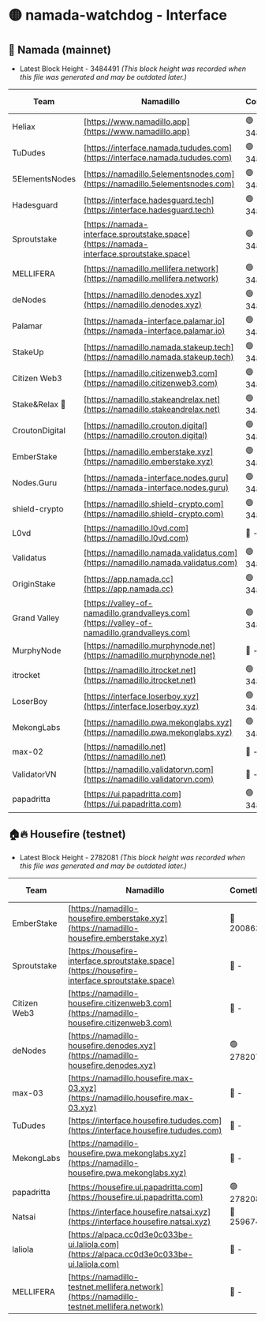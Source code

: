 # 🟡 namada-watchdog - Interface

## 🚀 Namada (mainnet)
- Latest Block Height - 3484491 *(This block height was recorded when this file was generated and may be outdated later.)*

| Team | Namadillo | CometBFT | Indexer | MASP Indexer |
|-|-|-|-|-|
| Heliax | [https://www.namadillo.app](https://www.namadillo.app) | 🟢 3484473 | 🟢 3484473 | 🟢 3484473 |
| TuDudes | [https://interface.namada.tududes.com](https://interface.namada.tududes.com) | 🟢 3484473 | 🟢 3484473 | 🟢 3484473 |
| 5ElementsNodes | [https://namadillo.5elementsnodes.com](https://namadillo.5elementsnodes.com) | 🟢 3484473 | 🟢 3484473 | 🟢 3484473 |
| Hadesguard | [https://interface.hadesguard.tech](https://interface.hadesguard.tech) | 🟢 3484474 | 🟢 3484474 | 🟢 3484474 |
| Sproutstake | [https://namada-interface.sproutstake.space](https://namada-interface.sproutstake.space) | 🟢 3484474 | 🟢 3484474 | 🟢 3484474 |
| MELLIFERA | [https://namadillo.mellifera.network](https://namadillo.mellifera.network) | 🟢 3484475 | 🟢 3484475 | 🟢 3484475 |
| deNodes | [https://namadillo.denodes.xyz](https://namadillo.denodes.xyz) | 🟢 3484476 | 🟢 3484476 | 🟢 3484475 |
| Palamar | [https://namada-interface.palamar.io](https://namada-interface.palamar.io) | 🟢 3484476 | 🟢 3484476 | 🟢 3484476 |
| StakeUp | [https://namadillo.namada.stakeup.tech](https://namadillo.namada.stakeup.tech) | 🟢 3484477 | 🟢 3484477 | 🟢 3484477 |
| Citizen Web3 | [https://namadillo.citizenweb3.com](https://namadillo.citizenweb3.com) | 🟢 3484477 | 🟢 3484477 | 🟢 3484477 |
| Stake&Relax 🦥 | [https://namadillo.stakeandrelax.net](https://namadillo.stakeandrelax.net) | 🟢 3484478 | 🟢 3484478 | 🟢 3484477 |
| CroutonDigital | [https://namadillo.crouton.digital](https://namadillo.crouton.digital) | 🟢 3484479 | 🟢 3484478 | 🟢 3484478 |
| EmberStake | [https://namadillo.emberstake.xyz](https://namadillo.emberstake.xyz) | 🟢 3484479 | 🟢 3484479 | 🟢 3484479 |
| Nodes.Guru | [https://namada-interface.nodes.guru](https://namada-interface.nodes.guru) | 🟢 3484479 | 🟢 3484479 | 🟢 3484479 |
| shield-crypto | [https://namadillo.shield-crypto.com](https://namadillo.shield-crypto.com) | 🟢 3484480 | 🟢 3484480 | 🟢 3484480 |
| L0vd | [https://namadillo.l0vd.com](https://namadillo.l0vd.com) | 🔴 - | 🔴 - | 🔴 - |
| Validatus | [https://namadillo.namada.validatus.com](https://namadillo.namada.validatus.com) | 🟢 3484483 | 🟢 3484483 | 🟢 3484483 |
| OriginStake | [https://app.namada.cc](https://app.namada.cc) | 🟢 3484483 | 🟢 3484483 | 🟢 3484483 |
| Grand Valley | [https://valley-of-namadillo.grandvalleys.com](https://valley-of-namadillo.grandvalleys.com) | 🟢 3484483 | 🟢 3484483 | 🟢 3484483 |
| MurphyNode | [https://namadillo.murphynode.net](https://namadillo.murphynode.net) | 🔴 - | 🔴 - | 🔴 - |
| itrocket | [https://namadillo.itrocket.net](https://namadillo.itrocket.net) | 🟢 3484486 | 🟢 3484486 | 🔴 1457742 |
| LoserBoy | [https://interface.loserboy.xyz](https://interface.loserboy.xyz) | 🟢 3484486 | 🟢 3484486 | 🟢 3484486 |
| MekongLabs | [https://namadillo.pwa.mekonglabs.xyz](https://namadillo.pwa.mekonglabs.xyz) | 🟢 3484487 | 🟢 3484487 | 🟢 3484487 |
| max-02 | [https://namadillo.net](https://namadillo.net) | 🔴 - | 🔴 - | 🔴 - |
| ValidatorVN | [https://namadillo.validatorvn.com](https://namadillo.validatorvn.com) | 🔴 - | 🔴 - | 🔴 - |
| papadritta | [https://ui.papadritta.com](https://ui.papadritta.com) | 🟢 3484491 | 🟢 3484491 | 🟢 3484491 |

## 🏠🔥 Housefire (testnet)
- Latest Block Height - 2782081 *(This block height was recorded when this file was generated and may be outdated later.)*

| Team | Namadillo | CometBFT | Indexer | MASP Indexer |
|-|-|-|-|-|
| EmberStake | [https://namadillo-housefire.emberstake.xyz](https://namadillo-housefire.emberstake.xyz) | 🔴 2008636 | 🔴 - | 🔴 - |
| Sproutstake | [https://housefire-interface.sproutstake.space](https://housefire-interface.sproutstake.space) | 🔴 - | 🔴 - | 🔴 - |
| Citizen Web3 | [https://namadillo-housefire.citizenweb3.com](https://namadillo-housefire.citizenweb3.com) | 🔴 - | 🔴 - | 🔴 - |
| deNodes | [https://namadillo-housefire.denodes.xyz](https://namadillo-housefire.denodes.xyz) | 🟢 2782073 | 🟢 2782073 | 🟢 2782073 |
| max-03 | [https://namadillo.housefire.max-03.xyz](https://namadillo.housefire.max-03.xyz) | 🔴 - | 🔴 - | 🔴 - |
| TuDudes | [https://interface.housefire.tududes.com](https://interface.housefire.tududes.com) | 🔴 - | 🔴 2778001 | 🔴 2778001 |
| MekongLabs | [https://namadillo-housefire.pwa.mekonglabs.xyz](https://namadillo-housefire.pwa.mekonglabs.xyz) | 🔴 - | 🔴 2778001 | 🔴 2778001 |
| papadritta | [https://housefire.ui.papadritta.com](https://housefire.ui.papadritta.com) | 🟢 2782081 | 🟢 2782081 | 🟢 2782081 |
| Natsai | [https://interface.housefire.natsai.xyz](https://interface.housefire.natsai.xyz) | 🔴 2596741 | 🔴 2596741 | 🔴 2596741 |
| laliola | [https://alpaca.cc0d3e0c033be-ui.laliola.com](https://alpaca.cc0d3e0c033be-ui.laliola.com) | 🔴 - | 🔴 - | 🔴 - |
| MELLIFERA | [https://namadillo-testnet.mellifera.network](https://namadillo-testnet.mellifera.network) | 🔴 - | 🔴 2778001 | 🔴 2607259 |

